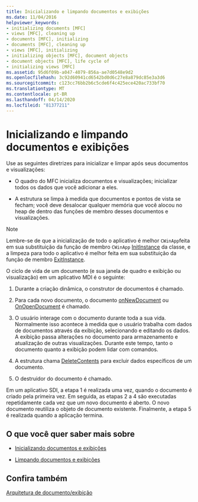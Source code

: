 ```yaml
---
title: Inicializando e limpando documentos e exibições
ms.date: 11/04/2016
helpviewer_keywords:
- initializing documents [MFC]
- views [MFC], cleaning up
- documents [MFC], initializing
- documents [MFC], cleaning up
- views [MFC], initializing
- initializing objects [MFC], document objects
- document objects [MFC], life cycle of
- initializing views [MFC]
ms.assetid: 95d6f09b-a047-4079-856a-ae7d0548e9d2
ms.openlocfilehash: 3c92d60941cd6542bd0d6c27e8a879dc85e3a3d6
ms.sourcegitcommit: c123cc76bb2b6c5cde6f4c425ece420ac733bf70
ms.translationtype: MT
ms.contentlocale: pt-BR
ms.lasthandoff: 04/14/2020
ms.locfileid: "81377211"
---
```

# <a name="initializing-and-cleaning-up-documents-and-views"></a>Inicializando e limpando documentos e exibições

Use as seguintes diretrizes para inicializar e limpar após seus documentos e visualizações:

- O quadro do MFC inicializa documentos e visualizações; inicializar todos os dados que você adicionar a eles.

- A estrutura se limpa à medida que documentos e pontos de vista se fecham; você deve desalocar qualquer memória que você alocou no heap de dentro das funções de membro desses documentos e visualizações.

> [!NOTE]
> Lembre-se de que a inicialização de todo o aplicativo é melhor `CWinApp`feita em sua substituição da função de membro `CWinApp` [InitInstance](../mfc/reference/cwinapp-class.md#initinstance) da classe, e a limpeza para todo o aplicativo é melhor feita em sua substituição da função de membro [ExitInstance](../mfc/reference/cwinapp-class.md#exitinstance).

O ciclo de vida de um documento (e sua janela de quadro e exibição ou visualização) em um aplicativo MDI é o seguinte:

1. Durante a criação dinâmica, o construtor de documentos é chamado.

1. Para cada novo documento, o documento [onNewDocument](../mfc/reference/cdocument-class.md#onnewdocument) ou [OnOpenDocument](../mfc/reference/cdocument-class.md#onopendocument) é chamado.

1. O usuário interage com o documento durante toda a sua vida. Normalmente isso acontece à medida que o usuário trabalha com dados de documentos através da exibição, selecionando e editando os dados. A exibição passa alterações no documento para armazenamento e atualização de outras visualizações. Durante este tempo, tanto o documento quanto a exibição podem lidar com comandos.

1. A estrutura chama [DeleteContents](../mfc/reference/cdocument-class.md#deletecontents) para excluir dados específicos de um documento.

1. O destruidor do documento é chamado.

Em um aplicativo SDI, a etapa 1 é realizada uma vez, quando o documento é criado pela primeira vez. Em seguida, as etapas 2 a 4 são executadas repetidamente cada vez que um novo documento é aberto. O novo documento reutiliza o objeto de documento existente. Finalmente, a etapa 5 é realizada quando a aplicação termina.

## <a name="what-do-you-want-to-know-more-about"></a>O que você quer saber mais sobre

- [Inicializando documentos e exibições](../mfc/initializing-documents-and-views.md)

- [Limpando documentos e exibições](../mfc/cleaning-up-documents-and-views.md)

## <a name="see-also"></a>Confira também

[Arquitetura de documento/exibição](../mfc/document-view-architecture.md)
